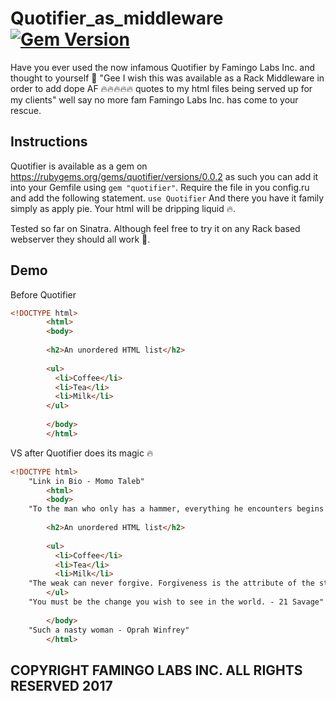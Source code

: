# Quotifier_as_middleware [![Gem Version](https://badge.fury.io/rb/quotifier.svg)](https://badge.fury.io/rb/quotifier)

Have you ever used the now infamous Quotifier by Famingo Labs Inc. and thought to yourself 🤔 "Gee I wish this was available as a Rack Middleware in order to add dope AF 🔥🔥🔥🔥🔥 quotes to my html files being served up for my clients" well say no more fam Famingo Labs Inc. has come to your rescue.

## Instructions

Quotifier is available as a gem on https://rubygems.org/gems/quotifier/versions/0.0.2 as such you can add it into your Gemfile using `gem "quotifier"`. Require the file in you config.ru and add the following statement.
`use Quotifier`
And there you have it family simply as apply pie. Your html will be dripping liquid 🔥. 

Tested so far on Sinatra. Although feel free to try it on any Rack based webserver they should all work 🧐.

## Demo

Before Quotifier
```html
<!DOCTYPE html>
        <html>
        <body>
        
        <h2>An unordered HTML list</h2>
        
        <ul>
          <li>Coffee</li>
          <li>Tea</li>
          <li>Milk</li>
        </ul>  
        
        </body>
        </html>
```

VS after Quotifier does its magic 🔥

```html
<!DOCTYPE html>
	"Link in Bio - Momo Taleb"
        <html>
        <body>
	"To the man who only has a hammer, everything he encounters begins to look like a nail. - Dj Khaled"
        
        <h2>An unordered HTML list</h2>
        
        <ul>
          <li>Coffee</li>
          <li>Tea</li>
          <li>Milk</li>
	"The weak can never forgive. Forgiveness is the attribute of the strong. - Wee-man"
        </ul>  
	"You must be the change you wish to see in the world. - 21 Savage"
        
        </body>
	"Such a nasty woman - Oprah Winfrey"
        </html>
```

## COPYRIGHT FAMINGO LABS INC. ALL RIGHTS RESERVED 2017
